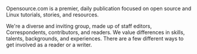 Opensource.com is a premier, daily publication focused on open source
and Linux tutorials, stories, and resources.

We're a diverse and inviting group, made up of staff editors,
Correspondents, contributors, and readers. We value differences in
skills, talents, backgrounds, and experiences. There are a few different
ways to get involved as a reader or a writer.
